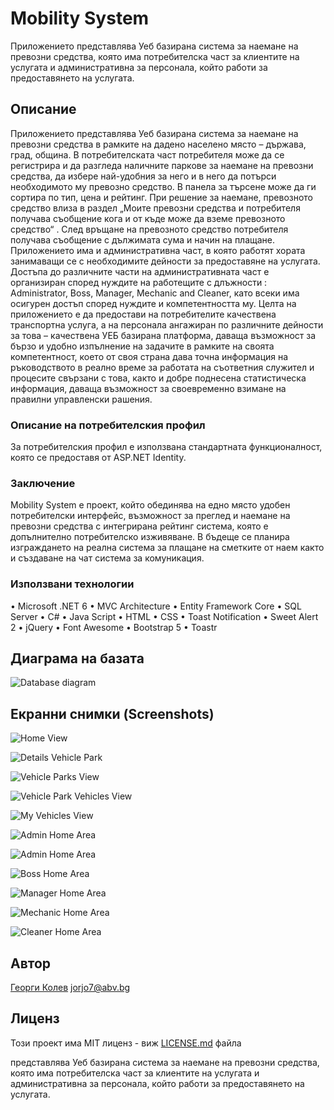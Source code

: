 ﻿# Mobility System

Приложението представлява Уеб базирана система за наемане на превозни средства, която има потребителска част за клиентите на услугата и административна за персонала, който работи за предоставянето на услугата.

## Описание

Приложението представлява Уеб базирана система за наемане на превозни средства в рамките на дадено населено място – държава, град, община. 
В потребителската част потребителя може да се регистрира и да разгледа наличните паркове за наемане на превозни средства, да избере най-удобния за него и в него да потърси необходимото му превозно средство. В панела за търсене може да ги сортира по тип, цена и рейтинг. При решение за наемане, превозното средство влиза в раздел „Моите превозни средства и потребителя получава съобщение кога и от къде може да вземе превозното средство“ . След връщане на превозното средство потребителя получава съобщение с дължимата сума и начин на плащане.
Приложението има и административна част, в която работят хората занимаващи се с необходимите дейности за предоставяне на услугата. Достъпа до различните части на административната част е организиран според нуждите на работещите с длъжности : Administrator, Boss, Manager, Mechanic and Cleaner, като всеки има осигурен достъп според нуждите и компетентността му. 
Целта на приложението е да предостави на потребителите качествена транспортна услуга, а на персонала ангажиран по различните дейности за това – качествена УЕБ базирана платформа, даваща възможност за бързо и удобно изпълнение на задачите в рамките на своята компетентност, което от своя страна дава точна информация на ръководството в реално време за работата на съответния служител и процесите свързани с това, както и добре поднесена статистическа информация, даваща възможност за своевременно взимане на правилни управленски рашения.

### Описание на потребителския профил

За потребителския профил е използвана стандартната функционалност, която се предоставя от ASP.NET Identity.

### Заключение

Mobility System е проект, който обединява на едно място удобен потребителски интерфейс, възможност за преглед и наемане на превозни средства с интегрирана рейтинг система, която е допълнително потребителско изживяване. В бъдеще се планира изграждането на реална система за плащане на сметките от наем както и създаване на чат система за комуникация. 

### Използвани технологии

•	Microsoft .NET 6 
•	MVC Architecture
•	Entity Framework Core 
•	SQL Server
•	C#
•	Java Script
•	HTML
•	CSS
•	Toast Notification
•	Sweet Alert 2
•	jQuery
•	Font Awesome
•	Bootstrap 5
•	Toastr

## Диаграма на базата

![Database diagram](https://github.com/Jorjo77/MunicipalityMobilitySystem/blob/master/DatabaseDiagram.jpg "Database diagram")

## Екранни снимки (Screenshots)

![Home View](https://github.com/Jorjo77/[MunicipalityMobilitySystem]/blob/master/MainView.jpg "Home View")

![Details Vehicle Park](https://github.com/Jorjo77/MunicipalityMobilitySystem/blob/master/DetailsVehicleParkView.jpg "Details Vehicle Park")

![Vehicle Parks View](https://github.com/Jorjo77/MunicipalityMobilitySystem/blob/master/VehicleParksView.jpg "Vehicle Parks View")

![Vehicle Park Vehicles View](https://github.com/Jorjo77/MunicipalityMobilitySystem/blob/master/VehicleParkVehiclesView.jpg "Vehicle Park Vehicles View")

![My Vehicles View](https://github.com/Jorjo77/MunicipalityMobilitySystem/blob/master/MyVehiclesView.jpg "My Vehicles View")

![Admin Home Area](https://github.com/Jorjo77/MunicipalityMobilitySystem/blob/master/AdminHomeArea.jpg "Admin Home Area")

![Admin Home Area](https://github.com/Jorjo77/MunicipalityMobilitySystem/blob/master/AdminHomeArea.jpg "Admin Home Area")

![Boss Home Area](https://github.com/Jorjo77/MunicipalityMobilitySystem/blob/master/BossHomeArea.jpg "Boss Home Area")

![Manager Home Area](https://github.com/Jorjo77/MunicipalityMobilitySystem/blob/master/ManagerHomeArea.jpg "Manager Home Area")

![Mechanic Home Area](https://github.com/Jorjo77/MunicipalityMobilitySystem/blob/master/MechanicHomeArea.jpg "Mechanic Home Area")

![Cleaner Home Area](https://github.com/Jorjo77/MunicipalityMobilitySystem/blob/master/CleanerHomeArea.jpg "Cleaner Home Area")

## Автор

[Георги Колев](https://https://github.com/Jorjo77 "My Git Hub")
<jorjo7@abv.bg>


## Лиценз

Този проект има MIT лиценз - виж  [LICENSE.md](https://github.com/Jorjo77/MunicipalityMobilitySystem/edit/master/LICENSE.txt) файла

 представлява Уеб базирана система за наемане на превозни средства, която има потребителска част за клиентите на услугата и административна за персонала, който работи за предоставянето на услугата.
